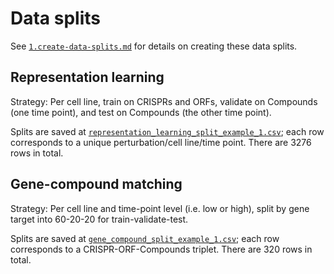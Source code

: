 # Data splits

See [`1.create-data-splits.md`](1.create-data-splits.md) for details on creating these data splits.

## Representation learning

Strategy: Per cell line, train on CRISPRs and ORFs, validate on Compounds (one time point), and test on Compounds (the other time point).

Splits are saved at
[`representation_learning_split_example_1.csv`](representation_learning_split_example_1.csv);
each row corresponds to a unique perturbation/cell line/time point.
There are 3276 rows in total.

## Gene-compound matching

Strategy: Per cell line and time-point level (i.e. low or high), split by gene target into 60-20-20 for train-validate-test.

Splits are saved at [`gene_compound_split_example_1.csv`](gene_compound_split_example_1.csv);
each row corresponds to a CRISPR-ORF-Compounds triplet. There are 320 rows in total.